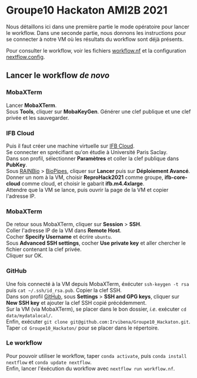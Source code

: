 # Groupe10 Hackaton AMI2B 2021

Nous détaillons ici dans une première partie le mode opératoire pour lancer le workflow. Dans une seconde partie, nous donnons les instructions pour se connecter à notre VM où les résultats du workflow sont déjà présents.

Pour consulter le workflow, voir les fichiers [workflow.nf](workflow.nf) et la configuration [nextflow.config](nextflow.config).

## Lancer le workflow _de novo_

### MobaXTerm

Lancer **MobaXTerm**.  
Sous **Tools**, cliquer sur **MobaKeyGen**. Générer une clef publique et une clef privée et les sauvegarder.  

### IFB Cloud

Puis il faut créer une machine virtuelle sur [IFB Cloud](https://biosphere.france-bioinformatique.fr/).  
Se connecter en sprécifiant qu'on étudie à Université Paris Saclay.  
Dans son profil, sélectionner **Paramètres** et coller la clef publique dans **PubKey**.  
Sous [RAINBio](https://biosphere.france-bioinformatique.fr/catalogue/) > [BioPipes](https://biosphere.france-bioinformatique.fr/catalogue/appliance/119/), cliquer sur **Lancer** puis sur **Déploiement Avancé**. Donner un nom à la VM, choisir **ReproHack2021** comme groupe, **ifb-core-cloud** comme cloud, et choisir le gabarit **ifb.m4.4xlarge**.  
Attendre que la VM se lance, puis ouvrir la page de la VM et copier l'adresse IP.  

### MobaXTerm

De retour sous MobaXTerm, cliquer sur **Session** > **SSH**.  
Coller l'adresse IP de la VM dans **Remote Host**.  
Cocher **Specify Username** et écrire `ubuntu`.  
Sous **Advanced SSH settings**, cocher **Use private key** et aller chercher le fichier contenant la clef privée.  
Cliquer sur OK.

### GitHub

Une fois connecté à la VM depuis MobaXTerm, éxécuter `ssh-keygen -t rsa` puis `cat ~/.ssh/id_rsa.pub`. Copier la clef SSH.  
Dans son profil [GitHub](https://github.com/), sous **Settings** > **SSH and GPG keys**, cliquer sur **New SSH key** et ajouter la clef SSH copié précédemment.  
Sur la VM (via MobaXTerm), se placer dans le bon dossier, _i.e._ exécuter `cd data/mydatalocal/`.  
Enfin, exécuter `git clone git@github.com:Irvibena/Groupe10_Hackaton.git`.  
Taper `cd Groupe10_Hackaton/` pour se placer dans le répertoire.

### Le workflow

Pour pouvoir utiliser le workflow, taper `conda activate`, puis `conda install nextflow` et `conda update nextflow`.  
Enfin, lancer l'éxécution du workflow avec `nextflow run workflow.nf`.
